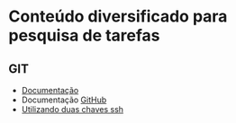 # Conteúdo diversificado para pesquisa de tarefas

## 

## GIT
- [Documentação](https://git-scm.com/docs/git/pt_BR)
- Documentação [GitHub](https://docs.github.com/pt/get-started)
- [Utilizando duas chaves ssh](https://github.com/rrbgomes/_material-apoio/blob/main/git/utilizando-segundo-repositorio-git-ssh.md)




